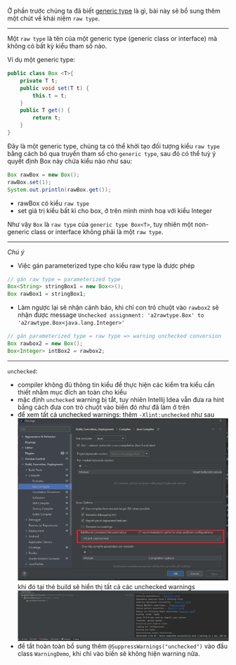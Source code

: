 Ở phần trước chúng ta đã biết [generic type](../a1generictype) là gì, bài này sẽ bổ sung thêm một chút về khái niệm `raw type`.
***
Một `raw type` là tên của một generic type (generic class or interface) mà không có bất kỳ kiểu tham số nào.

Ví dụ một generic type:
```java
public class Box <T>{
    private T t;
    public void set(T t) {
        this.t = t;
    }
    public T get() {
        return t;
    }
}
```
Đây là một generic type, chúng ta có thể khởi tạo đối tượng kiểu `raw type` bằng cách bỏ qua truyền tham số cho `generic type`, sau đó có thể tuỳ ý quyết định Box này chứa kiểu nào như sau:
```java
Box rawBox = new Box();
rawBox.set(1);
System.out.println(rawBox.get());
```
- rawBox có kiểu `raw type`
- set giá trị kiểu bất kì cho box, ở trên mình minh hoạ với kiểu Integer

Như vậy `Box` là `raw type` của `generic type Box<T>`, tuy nhiên một non-generic class or interface không phải là một `raw type`. 
***
*Chú ý*
- Việc gán parameterized type cho kiểu raw type là được phép
```java
// gán raw type = parameterized type
Box<String> stringBox1 = new Box<>();
Box rawBox1 = stringBox1;
```
- Làm ngược lại sẽ nhận cảnh báo, khi chỉ con trỏ chuột vào `rawbox2` sẽ nhận được message `Unchecked assignment: 'a2rawtype.Box' to 'a2rawtype.Box<java.lang.Integer>' `
```java
// gán parameterized type = raw type => warning unchecked conversion
Box rawbox2 = new Box();
Box<Integer> intBox2 = rawbox2;
```
***
`unchecked`:
- compiler không đủ thông tin kiểu để thực hiện các kiểm tra kiểu cần thiết nhằm mục đích an toàn cho kiểu
- mặc định `unchecked` warning bị tắt, tuy nhiên Intellij Idea vẫn đưa ra hint bằng cách đưa con trỏ chuột vào biến đó như đã làm ở trên
- để xem tất cả unchecked warnings: thêm `-Xlint:unchecked` như sau
![img.png](img.png)
khi đó tại thẻ build sẽ hiển thị tất cả các unchecked warnings
![img_1.png](img_1.png)
- để tắt hoàn toàn bổ sung thêm `@SuppressWarnings("unchecked")` vào đầu class `WarningDemo`, khi chỉ vào biến sẽ không hiện warning nữa.
